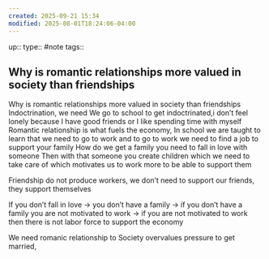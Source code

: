 ```yaml
---
created: 2025-09-21 15:34
modified: 2025-08-01T18:24:06-04:00
---
```

up::
type:: #note
tags::
## Why is romantic relationships more valued in society than friendships


Why is romantic relationships more valued in society than friendships
Indoctrination, we need
We go to school to get indoctrinated,i don’t feel lonely because I have good friends or I like spending time with myself
Romantic relationship is what fuels the economy,
In school we are taught to learn that we need to go to work and to go to work we need to find a job to support your family
How do we get a family you need to fall in love with someone
Then with that someone you create children which we need to take care of which motivates us to work more to be able to support them

Friendship do not produce workers, we don’t need to support our friends, they support themselves

If you don’t fall in love -> you don’t have a family -> if you don’t have a family you are not motivated to work -> if you are not motivated to work then there is not labor force to support the economy 

We need romanic relationship to 
Society overvalues pressure to get married, 

